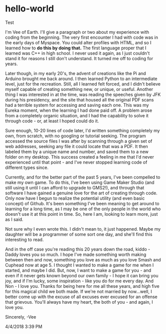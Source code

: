 # hello-world
Test 

I'm Vee of Earth. I'll give a paragraph or two about my experience with coding from the beginning. The very first encounter I had with code was in the early days of Myspace. You could alter profiles with HTML, and so I learned how to <b> do this by doing that.</b> The first language proper that I learned was C++ in high school. I never used it again, as I just couldn't stand it for reasons I still don't understand. It turned me off to coding for years.

Later though, in my early 20's, the advent of creations like the Pi and Arduino brought me back around. I then learned Python to an intermediate level, just for the recreation. Still, all I learned felt forced, and I didn't believe myself capable of creating something new, or unique, or useful. Another thing I was interested in at the time, was reading the speeches given by JFK during his presidency, and the site that housed all the original PDF scans had a terrible system for accessing and saving each one. This was my Eureka moment, when the learning I had done paid off. A problem arose from a completely organic situation, and I had the capability to solve it through code - or, at least I hoped could do it.

Sure enough, 10-20 lines of code later, I'd written something completely my own, from scratch, with no googling or tutorial seeking. The program accessed the source files I was after by scanning through a given set of web addresses, seeking any file it could locate that was a PDF. It then labeled them by a unique name and number, and saved them to a new folder on my desktop. This success created a feeling in me that I'd never experienced until that point - and I've never stopped learning code of different types since.

Currently, and for the better part of the past 5 years, I've been compelled to make my own game. To do this, I've been using Game Maker Studio (and still using it until I can afford to upgrade to GMS2!), and through that software I have gained a genuine love for the art of creating through code. Only now have I begun to realize the potential utility (and even basic concept) of Github. It's been something I've been meaning to get around to learning for a long time, as I may be one of the only people in the world who doesn't use it at this point in time. So, here I am, looking to learn more, just as I said. 

Not sure why I even wrote this. I didn't mean to, it just happened. Maybe my daughter will be a programmer of some sort one day, and she'll find this interesting to read. 

And in the off case you're reading this 20 years down the road, kiddo - Daddy loves you so much. I hope I've made something worth making between then and now, something you love as much as you love Smash and Cuphead now at age 5. I thought I wanted to make a game for me when I started, and maybe I did. But, now, I want to make a game for you - and even if it never gets known beyond our own family - I hope it can bring you joy, and if I'm lucky, some inspiration - like you do for me every day. And Non - I love you. Thanks for being here for me all these years, and high five for this magical child we both made. If we're not married by now...well, I better come up with the excuse of all excuses ever excused for an offense that grievous. You'll always have my heart, the both of you - and again, I love you.

Sincerely,
-Vee 

4/4/2018 3:39 PM
